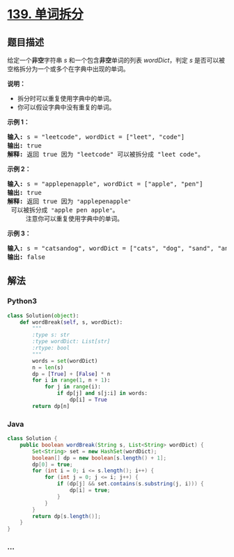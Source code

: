 # [139. 单词拆分](https://leetcode-cn.com/problems/word-break)



## 题目描述

<!-- 这里写题目描述 -->

<p>给定一个<strong>非空</strong>字符串 <em>s</em> 和一个包含<strong>非空</strong>单词的列表 <em>wordDict</em>，判定&nbsp;<em>s</em> 是否可以被空格拆分为一个或多个在字典中出现的单词。</p>

<p><strong>说明：</strong></p>

<ul>
	<li>拆分时可以重复使用字典中的单词。</li>
	<li>你可以假设字典中没有重复的单词。</li>
</ul>

<p><strong>示例 1：</strong></p>

<pre><strong>输入:</strong> s = &quot;leetcode&quot;, wordDict = [&quot;leet&quot;, &quot;code&quot;]
<strong>输出:</strong> true
<strong>解释:</strong> 返回 true 因为 &quot;leetcode&quot; 可以被拆分成 &quot;leet code&quot;。
</pre>

<p><strong>示例 2：</strong></p>

<pre><strong>输入:</strong> s = &quot;applepenapple&quot;, wordDict = [&quot;apple&quot;, &quot;pen&quot;]
<strong>输出:</strong> true
<strong>解释:</strong> 返回 true 因为 <code>&quot;</code>applepenapple<code>&quot;</code> 可以被拆分成 <code>&quot;</code>apple pen apple<code>&quot;</code>。
&nbsp;    注意你可以重复使用字典中的单词。
</pre>

<p><strong>示例 3：</strong></p>

<pre><strong>输入:</strong> s = &quot;catsandog&quot;, wordDict = [&quot;cats&quot;, &quot;dog&quot;, &quot;sand&quot;, &quot;and&quot;, &quot;cat&quot;]
<strong>输出:</strong> false
</pre>


## 解法

<!-- 这里可写通用的实现逻辑 -->

<!-- tabs:start -->

### **Python3**

<!-- 这里可写当前语言的特殊实现逻辑 -->

```python
class Solution(object):
    def wordBreak(self, s, wordDict):
        """
        :type s: str
        :type wordDict: List[str]
        :rtype: bool
        """
        words = set(wordDict)
        n = len(s)
        dp = [True] + [False] * n
        for i in range(1, n + 1):
            for j in range(i):
                if dp[j] and s[j:i] in words:
                    dp[i] = True
        return dp[n]
```

### **Java**

<!-- 这里可写当前语言的特殊实现逻辑 -->

```java
class Solution {
    public boolean wordBreak(String s, List<String> wordDict) {
        Set<String> set = new HashSet(wordDict);
        boolean[] dp = new boolean[s.length() + 1];
        dp[0] = true;
        for (int i = 0; i <= s.length(); i++) {
            for (int j = 0; j <= i; j++) {
                if (dp[j] && set.contains(s.substring(j, i))) {
                    dp[i] = true;
                }
            }
        }
        return dp[s.length()];
    }
}
```

### **...**

```

```

<!-- tabs:end -->
